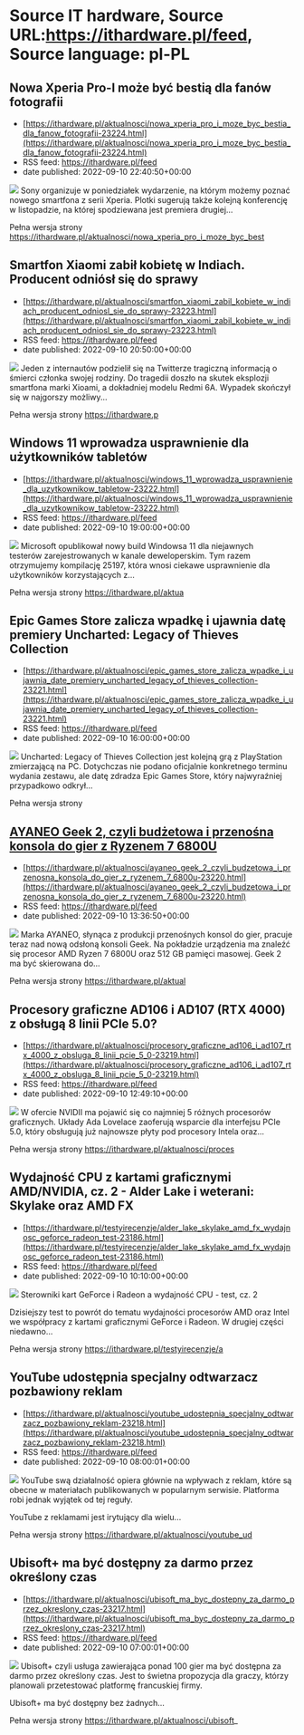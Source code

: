 # Source IT hardware, Source URL:https://ithardware.pl/feed, Source language: pl-PL

## Nowa Xperia Pro-I może być bestią dla fanów fotografii
 - [https://ithardware.pl/aktualnosci/nowa_xperia_pro_i_moze_byc_bestia_dla_fanow_fotografii-23224.html](https://ithardware.pl/aktualnosci/nowa_xperia_pro_i_moze_byc_bestia_dla_fanow_fotografii-23224.html)
 - RSS feed: https://ithardware.pl/feed
 - date published: 2022-09-10 22:40:50+00:00

<img src="https://ithardware.pl/artykuly/min/23224_1.jpg" />            Sony organizuje w poniedziałek wydarzenie, na kt&oacute;rym możemy poznać nowego smartfona z serii Xperia. Plotki sugerują także kolejną konferencję w listopadzie, na kt&oacute;rej spodziewana jest premiera drugiej...
            <p>Pełna wersja strony <a href="https://ithardware.pl/aktualnosci/nowa_xperia_pro_i_moze_byc_bestia_dla_fanow_fotografii-23224.html">https://ithardware.pl/aktualnosci/nowa_xperia_pro_i_moze_byc_best

## Smartfon Xiaomi zabił kobietę w Indiach. Producent odniósł się do sprawy
 - [https://ithardware.pl/aktualnosci/smartfon_xiaomi_zabil_kobiete_w_indiach_producent_odniosl_sie_do_sprawy-23223.html](https://ithardware.pl/aktualnosci/smartfon_xiaomi_zabil_kobiete_w_indiach_producent_odniosl_sie_do_sprawy-23223.html)
 - RSS feed: https://ithardware.pl/feed
 - date published: 2022-09-10 20:50:00+00:00

<img src="https://ithardware.pl/artykuly/min/23223_1.jpg" />            Jeden z internaut&oacute;w podzielił się na Twitterze tragiczną informacją o śmierci członka swojej rodziny. Do tragedii doszło na skutek eksplozji smartfona marki Xioami, a dokładniej modelu Redmi 6A. Wypadek skończył się w najgorszy możliwy...
            <p>Pełna wersja strony <a href="https://ithardware.pl/aktualnosci/smartfon_xiaomi_zabil_kobiete_w_indiach_producent_odniosl_sie_do_sprawy-23223.html">https://ithardware.p

## Windows 11 wprowadza usprawnienie dla użytkowników tabletów
 - [https://ithardware.pl/aktualnosci/windows_11_wprowadza_usprawnienie_dla_uzytkownikow_tabletow-23222.html](https://ithardware.pl/aktualnosci/windows_11_wprowadza_usprawnienie_dla_uzytkownikow_tabletow-23222.html)
 - RSS feed: https://ithardware.pl/feed
 - date published: 2022-09-10 19:00:00+00:00

<img src="https://ithardware.pl/artykuly/min/23222_1.jpg" />            Microsoft opublikował nowy build Windowsa 11 dla niejawnych tester&oacute;w&nbsp;zarejestrowanych w kanale deweloperskim.&nbsp;Tym razem otrzymujemy kompilację 25197, kt&oacute;ra wnosi ciekawe usprawnienie dla użytkownik&oacute;w korzystających z...
            <p>Pełna wersja strony <a href="https://ithardware.pl/aktualnosci/windows_11_wprowadza_usprawnienie_dla_uzytkownikow_tabletow-23222.html">https://ithardware.pl/aktua

## Epic Games Store zalicza wpadkę i ujawnia datę premiery Uncharted: Legacy of Thieves Collection
 - [https://ithardware.pl/aktualnosci/epic_games_store_zalicza_wpadke_i_ujawnia_date_premiery_uncharted_legacy_of_thieves_collection-23221.html](https://ithardware.pl/aktualnosci/epic_games_store_zalicza_wpadke_i_ujawnia_date_premiery_uncharted_legacy_of_thieves_collection-23221.html)
 - RSS feed: https://ithardware.pl/feed
 - date published: 2022-09-10 16:00:00+00:00

<img src="https://ithardware.pl/artykuly/min/23221_1.jpg" />            Uncharted: Legacy of Thieves Collection jest kolejną grą z PlayStation zmierzającą na PC. Dotychczas nie podano oficjalnie konkretnego terminu wydania zestawu, ale datę zdradza Epic Games Store, kt&oacute;ry najwyraźniej przypadkowo odkrył...
            <p>Pełna wersja strony <a href="https://ithardware.pl/aktualnosci/epic_games_store_zalicza_wpadke_i_ujawnia_date_premiery_uncharted_legacy_of_thieves_collection-23221.html">

## AYANEO Geek 2, czyli budżetowa i przenośna konsola do gier z Ryzenem 7 6800U
 - [https://ithardware.pl/aktualnosci/ayaneo_geek_2_czyli_budzetowa_i_przenosna_konsola_do_gier_z_ryzenem_7_6800u-23220.html](https://ithardware.pl/aktualnosci/ayaneo_geek_2_czyli_budzetowa_i_przenosna_konsola_do_gier_z_ryzenem_7_6800u-23220.html)
 - RSS feed: https://ithardware.pl/feed
 - date published: 2022-09-10 13:36:50+00:00

<img src="https://ithardware.pl/artykuly/min/23220_1.jpeg" />            Marka AYANEO, słynąca z produkcji przenośnych konsol do gier, pracuje teraz nad nową odsłoną konsoli Geek. Na pokładzie urządzenia ma znaleźć się procesor AMD Ryzen 7 6800U oraz 512 GB pamięci masowej. Geek 2 ma być skierowana do...
            <p>Pełna wersja strony <a href="https://ithardware.pl/aktualnosci/ayaneo_geek_2_czyli_budzetowa_i_przenosna_konsola_do_gier_z_ryzenem_7_6800u-23220.html">https://ithardware.pl/aktual

## Procesory graficzne AD106 i AD107 (RTX 4000) z obsługą 8 linii PCIe 5.0?
 - [https://ithardware.pl/aktualnosci/procesory_graficzne_ad106_i_ad107_rtx_4000_z_obsluga_8_linii_pcie_5_0-23219.html](https://ithardware.pl/aktualnosci/procesory_graficzne_ad106_i_ad107_rtx_4000_z_obsluga_8_linii_pcie_5_0-23219.html)
 - RSS feed: https://ithardware.pl/feed
 - date published: 2022-09-10 12:49:10+00:00

<img src="https://ithardware.pl/artykuly/min/23219_1.jpg" />            W ofercie NVIDII ma pojawić się co najmniej 5 r&oacute;żnych procesor&oacute;w graficznych. Układy Ada Lovelace zaoferują wsparcie dla interfejsu PCIe 5.0, kt&oacute;ry obsługują już najnowsze płyty pod procesory Intela oraz...
            <p>Pełna wersja strony <a href="https://ithardware.pl/aktualnosci/procesory_graficzne_ad106_i_ad107_rtx_4000_z_obsluga_8_linii_pcie_5_0-23219.html">https://ithardware.pl/aktualnosci/proces

## Wydajność CPU z kartami graficznymi AMD/NVIDIA, cz. 2 - Alder Lake i weterani: Skylake oraz AMD FX
 - [https://ithardware.pl/testyirecenzje/alder_lake_skylake_amd_fx_wydajnosc_geforce_radeon_test-23186.html](https://ithardware.pl/testyirecenzje/alder_lake_skylake_amd_fx_wydajnosc_geforce_radeon_test-23186.html)
 - RSS feed: https://ithardware.pl/feed
 - date published: 2022-09-10 10:10:00+00:00

<img src="https://ithardware.pl/artykuly/min/23186_1.jpg" />            Sterowniki kart GeForce i Radeon a wydajność CPU - test, cz. 2

Dzisiejszy test to powr&oacute;t do tematu wydajności procesor&oacute;w AMD oraz Intel we wsp&oacute;łpracy z kartami graficznymi GeForce i Radeon. W drugiej części niedawno...
            <p>Pełna wersja strony <a href="https://ithardware.pl/testyirecenzje/alder_lake_skylake_amd_fx_wydajnosc_geforce_radeon_test-23186.html">https://ithardware.pl/testyirecenzje/a

## YouTube udostępnia specjalny odtwarzacz pozbawiony reklam
 - [https://ithardware.pl/aktualnosci/youtube_udostepnia_specjalny_odtwarzacz_pozbawiony_reklam-23218.html](https://ithardware.pl/aktualnosci/youtube_udostepnia_specjalny_odtwarzacz_pozbawiony_reklam-23218.html)
 - RSS feed: https://ithardware.pl/feed
 - date published: 2022-09-10 08:00:01+00:00

<img src="https://ithardware.pl/artykuly/min/23218_1.jpg" />            YouTube swą działalność opiera gł&oacute;wnie na wpływach z reklam, kt&oacute;re są obecne w materiałach publikowanych w popularnym serwisie. Platforma robi jednak wyjątek od tej reguły.

YouTube z reklamami jest irytujący dla wielu...
            <p>Pełna wersja strony <a href="https://ithardware.pl/aktualnosci/youtube_udostepnia_specjalny_odtwarzacz_pozbawiony_reklam-23218.html">https://ithardware.pl/aktualnosci/youtube_ud

## Ubisoft+ ma być dostępny za darmo przez określony czas
 - [https://ithardware.pl/aktualnosci/ubisoft_ma_byc_dostepny_za_darmo_przez_okreslony_czas-23217.html](https://ithardware.pl/aktualnosci/ubisoft_ma_byc_dostepny_za_darmo_przez_okreslony_czas-23217.html)
 - RSS feed: https://ithardware.pl/feed
 - date published: 2022-09-10 07:00:01+00:00

<img src="https://ithardware.pl/artykuly/min/23217_1.jpg" />            Ubisoft+ czyli usługa zawierająca ponad 100 gier ma być dostępna za darmo przez określony czas. Jest to świetna propozycja dla graczy, kt&oacute;rzy planowali przetestować platformę francuskiej firmy.

Ubisoft+ ma być dostępny bez żadnych...
            <p>Pełna wersja strony <a href="https://ithardware.pl/aktualnosci/ubisoft_ma_byc_dostepny_za_darmo_przez_okreslony_czas-23217.html">https://ithardware.pl/aktualnosci/ubisoft_
